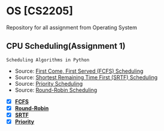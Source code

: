# OS [CS2205]
Repository for all assignment from Operating System 
## CPU Scheduling(Assignment 1) 
```
Scheduling Algorithms in Python
```
* Source: [First Come, First Served (FCFS) Scheduling](https://www.geeksforgeeks.org/program-fcfs-scheduling-set-1/)
* Source: [Shortest Remaining Time First (SRTF) Scheduling](https://www.javatpoint.com/os-srtf-scheduling-algorithm)
* Source: [Priority Scheduling](https://www.tutorialspoint.com/operating_system/os_process_scheduling_algorithms.htm)
* Source: [Round-Robin Scheduling](https://en.wikipedia.org/wiki/Round-robin_scheduling)
- [x] [**FCFS**](https://github.com/mazility/OS/blob/master/FCFS.py)
- [x] [**Round-Robin**](https://github.com/mazility/OS/blob/master/RoundR.py)
- [x] [**SRTF**](https://github.com/mazility/OS/blob/master/SRTF.py)
- [x] [**Priority**](https://github.com/mazility/OS/blob/master/Priority.py)
